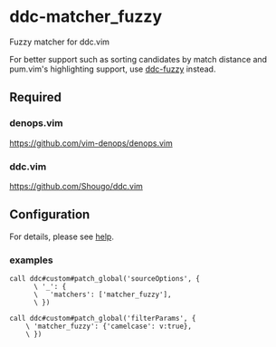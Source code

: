 # ddc-matcher_fuzzy
Fuzzy matcher for ddc.vim

For better support such as sorting candidates by match distance and pum.vim's highlighting support, use [ddc-fuzzy](https://github.com/tani/ddc-fuzzy) instead.

## Required

### denops.vim
https://github.com/vim-denops/denops.vim

### ddc.vim
https://github.com/Shougo/ddc.vim

## Configuration
For details, please see [help](doc/ddc-matcher_fuzzy.txt).

### examples
```vim
call ddc#custom#patch_global('sourceOptions', {
      \ '_': {
      \   'matchers': ['matcher_fuzzy'],
      \ })

call ddc#custom#patch_global('filterParams', {
    \ 'matcher_fuzzy': {'camelcase': v:true},
    \ })
```
